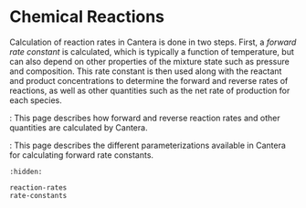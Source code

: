 # Chemical Reactions

Calculation of reaction rates in Cantera is done in two steps. First, a *forward rate
constant* is calculated, which is typically a function of temperature, but can also
depend on other properties of the mixture state such as pressure and composition. This
rate constant is then used along with the reactant and product concentrations to
determine the forward and reverse rates of reactions, as well as other quantities such
as the net rate of production for each species.

[](reaction-rates)
: This page describes how forward and reverse reaction rates and other quantities are
  calculated by Cantera.

[](rate-constants)
: This page describes the different parameterizations available in Cantera for
  calculating forward rate constants.

```{toctree}
:hidden:

reaction-rates
rate-constants
```
